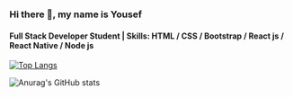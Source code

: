 
### Hi there 👋, my name is Yousef
#### Full Stack Developer Student | Skills: HTML / CSS / Bootstrap / React js / React Native / Node js

[![Top Langs](https://github-readme-stats.vercel.app/api/top-langs/?username=YousefProjects&layout=compact)](https://github.com/YousefProjects/github-readme-stats&show_icons=true&theme=radical)

![Anurag's GitHub stats](https://github-readme-stats.vercel.app/api?username=anuraghazra&show_icons=true&theme=radical)
